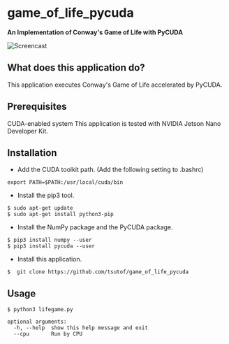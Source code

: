 # game_of_life_pycuda
**An Implementation of Conway's Game of Life with PyCUDA**

<img src="./screencast.gif" alt="Screencast" title="Screencast">

## What does this application do?

This application executes Conway's Game of Life accelerated by PyCUDA.

## Prerequisites

CUDA-enabled system
This application is tested with NVIDIA Jetson Nano Developer Kit.

## Installation

- Add the CUDA toolkit path. (Add the following setting to .bashrc)

```
export PATH=$PATH:/usr/local/cuda/bin
```

- Install the pip3 tool.

```
$ sudo apt-get update
$ sudo apt-get install python3-pip
```

- Install the NumPy package and the PyCUDA package.

```
$ pip3 install numpy --user
$ pip3 install pycuda --user
```

- Install this application.

```
$  git clone https://github.com/tsutof/game_of_life_pycuda
```

## Usage

```
$ python3 lifegame.py
```

```
optional arguments:
  -h, --help  show this help message and exit
  --cpu       Run by CPU
```

 
